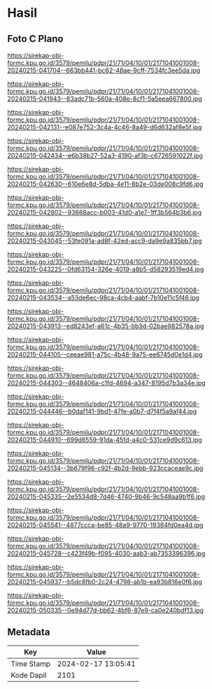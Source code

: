 # Hasil

## Foto C Plano

https://sirekap-obj-formc.kpu.go.id/3579/pemilu/pdpr/21/71/04/10/01/2171041001008-20240215-041704--663bb441-bc62-48ae-9cff-7534fc3ee5da.jpg

https://sirekap-obj-formc.kpu.go.id/3579/pemilu/pdpr/21/71/04/10/01/2171041001008-20240215-041943--83adc71b-560a-408e-8cf1-5a5eea667800.jpg

https://sirekap-obj-formc.kpu.go.id/3579/pemilu/pdpr/21/71/04/10/01/2171041001008-20240215-042131--e087e752-3c4a-4c46-8a49-d6d632af8e5f.jpg

https://sirekap-obj-formc.kpu.go.id/3579/pemilu/pdpr/21/71/04/10/01/2171041001008-20240215-042434--e6b38b27-52a3-4190-af3b-c6726591022f.jpg

https://sirekap-obj-formc.kpu.go.id/3579/pemilu/pdpr/21/71/04/10/01/2171041001008-20240215-042630--610e6e8d-5dba-4e11-8b2e-03de008c9fd6.jpg

https://sirekap-obj-formc.kpu.go.id/3579/pemilu/pdpr/21/71/04/10/01/2171041001008-20240215-042802--93668acc-b003-41d0-a1e7-1ff3b564b3b6.jpg

https://sirekap-obj-formc.kpu.go.id/3579/pemilu/pdpr/21/71/04/10/01/2171041001008-20240215-043045--53fe091a-ad8f-42ed-acc9-da9e9a835bb7.jpg

https://sirekap-obj-formc.kpu.go.id/3579/pemilu/pdpr/21/71/04/10/01/2171041001008-20240215-043225--0fd63154-326e-4019-a8b5-d58293519ed4.jpg

https://sirekap-obj-formc.kpu.go.id/3579/pemilu/pdpr/21/71/04/10/01/2171041001008-20240215-043534--a53de6ec-98ca-4cb4-aabf-7b10e11c5f46.jpg

https://sirekap-obj-formc.kpu.go.id/3579/pemilu/pdpr/21/71/04/10/01/2171041001008-20240215-043913--ed8243ef-a61c-4b35-bb3d-02bae982578a.jpg

https://sirekap-obj-formc.kpu.go.id/3579/pemilu/pdpr/21/71/04/10/01/2171041001008-20240215-044105--ceeae981-a75c-4b48-9a75-ee6745d0e1d4.jpg

https://sirekap-obj-formc.kpu.go.id/3579/pemilu/pdpr/21/71/04/10/01/2171041001008-20240215-044303--4648406a-c1fd-4694-a347-8195d7b3a34e.jpg

https://sirekap-obj-formc.kpu.go.id/3579/pemilu/pdpr/21/71/04/10/01/2171041001008-20240215-044446--b0daf141-9bd1-47fe-a0b7-d7f4f5a9af44.jpg

https://sirekap-obj-formc.kpu.go.id/3579/pemilu/pdpr/21/71/04/10/01/2171041001008-20240215-044910--699d6559-91da-45fd-a4c0-531ce9d9c613.jpg

https://sirekap-obj-formc.kpu.go.id/3579/pemilu/pdpr/21/71/04/10/01/2171041001008-20240215-045134--3b679f96-c92f-4b2d-9ebb-923ccaceae9c.jpg

https://sirekap-obj-formc.kpu.go.id/3579/pemilu/pdpr/21/71/04/10/01/2171041001008-20240215-045335--2e5534d8-7d46-4740-9b46-9c548aa9b1f6.jpg

https://sirekap-obj-formc.kpu.go.id/3579/pemilu/pdpr/21/71/04/10/01/2171041001008-20240215-045541--4877ccca-be85-48a9-9770-19384fd0ea4d.jpg

https://sirekap-obj-formc.kpu.go.id/3579/pemilu/pdpr/21/71/04/10/01/2171041001008-20240215-045728--c423f49b-f095-4030-aab3-ab7353396396.jpg

https://sirekap-obj-formc.kpu.go.id/3579/pemilu/pdpr/21/71/04/10/01/2171041001008-20240215-045937--b5dc8fb0-2c24-4798-ab1b-ea93b816e0f6.jpg

https://sirekap-obj-formc.kpu.go.id/3579/pemilu/pdpr/21/71/04/10/01/2171041001008-20240215-050335--0e94d77d-bb62-4bf6-87e9-ca0e240bdf13.jpg


## Metadata

| Key        | Value               |
| ---------- | ------------------- |
| Time Stamp | 2024-02-17 13:05:41 |
| Kode Dapil | 2101                |



